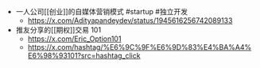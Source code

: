 - 一人公司[[创业]]的自媒体营销模式 #startup #独立开发
	- https://x.com/Adityapandeydev/status/1945616256742089133
- 推友分享的[[期权]]交易 101
	- https://x.com/Eric_Option101
	- https://x.com/hashtag/%E6%9C%9F%E6%9D%83%E4%BA%A4%E6%98%93101?src=hashtag_click